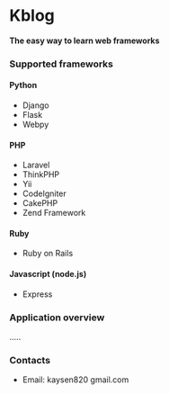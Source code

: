 # Kblog
**The easy way to learn web frameworks**

### Supported frameworks

#### Python
  * Django
  * Flask
  * Webpy

#### PHP
  * Laravel
  * ThinkPHP
  * Yii
  * CodeIgniter
  * CakePHP
  * Zend Framework

#### Ruby
  * Ruby on Rails

#### Javascript (node.js)
  * Express

### Application overview
.....<br>

### Contacts
  * Email: kaysen820 <at> gmail.com
<br><br>
